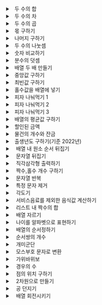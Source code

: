  <details>
  <summary>&nbsp;&nbsp;두 수의 합 </summary>
  <div>
https://github.com/nicesugi/Algorithms/blob/e1cada479f004eafaa66e3f169d624e63cd80a6a/Programmers/Lv.%200/sum_of_two_numbers.py#L1-L10
  </div>
</details>

<details>
  <summary>&nbsp;&nbsp;두 수의 차 </summary>
  <div>
https://github.com/nicesugi/Algorithms/blob/e1cada479f004eafaa66e3f169d624e63cd80a6a/Programmers/Lv.%200/minus_of_two_numbers.py#L1-L10
  </div>
</details>

<details>
  <summary>&nbsp;&nbsp;두 수의 곱 </summary>
  <div>
https://github.com/nicesugi/Algorithms/blob/e1cada479f004eafaa66e3f169d624e63cd80a6a/Programmers/Lv.%200/product_of_two_numbers.py#L1-L10
  </div>
</details>

<details>
  <summary>&nbsp;&nbsp;몫 구하기 </summary>
  <div>
https://github.com/nicesugi/Algorithms/blob/e1cada479f004eafaa66e3f169d624e63cd80a6a/Programmers/Lv.%200/find_a_share.py#L1-L10
  </div>
</details>

<details>
  <summary>&nbsp;&nbsp;나머지 구하기 </summary>
  <div>
    https://github.com/nicesugi/Algorithms/blob/e1cada479f004eafaa66e3f169d624e63cd80a6a/Programmers/Lv.%200/find_the_rest.py#L1-L10
  </div>
</details>

<details>
  <summary>&nbsp;&nbsp;두 수의 나눗셈 </summary>
  <div>
https://github.com/nicesugi/Algorithms/blob/e1cada479f004eafaa66e3f169d624e63cd80a6a/Programmers/Lv.%200/division_of_two_numbers.py#L1-L6
  </div>
</details>

<details>
  <summary>&nbsp;&nbsp;숫자 비교하기 </summary>
  <div>
https://github.com/nicesugi/Algorithms/blob/e1cada479f004eafaa66e3f169d624e63cd80a6a/Programmers/Lv.%200/compare_numbers.py#L1-L22
  </div>
</details>

<details>
  <summary>&nbsp;&nbsp;분수의 덧셈 </summary>
  <div>
https://github.com/nicesugi/Algorithms/blob/e1cada479f004eafaa66e3f169d624e63cd80a6a/Programmers/Lv.%200/sum_of_fractions.py#L1-L12
  </div>
</details>

<details>
  <summary>&nbsp;&nbsp;배열 두 배 만들기 </summary>
  <div>
https://github.com/nicesugi/Algorithms/blob/e1cada479f004eafaa66e3f169d624e63cd80a6a/Programmers/Lv.%200/doubling_an_array.py#L1-L6
  </div>
</details>

<details>
  <summary>&nbsp;&nbsp;중앙값 구하기 </summary>
  <div>
    https://github.com/nicesugi/Algorithms/blob/e1cada479f004eafaa66e3f169d624e63cd80a6a/Programmers/Lv.%200/finding_the_median.py#L1-L22
  </div>
</details>

<details>
  <summary>&nbsp;&nbsp;최빈값 구하기 </summary>
  <div>
    https://github.com/nicesugi/Algorithms/blob/e1cada479f004eafaa66e3f169d624e63cd80a6a/Programmers/Lv.%200/finding_the_most_frequent_value_and_count.py#L1-L14
  </div>
</details>

<details>
  <summary>&nbsp;&nbsp;홀수값을 배열에 넣기 </summary>
  <div>
    https://github.com/nicesugi/Algorithms/blob/e1cada479f004eafaa66e3f169d624e63cd80a6a/Programmers/Lv.%200/finding_odd_numbers.py#L1-L18
  </div>
</details>

<details>
  <summary>&nbsp;&nbsp;피자 나눠먹기 1 </summary>
  <div>
https://github.com/nicesugi/Algorithms/blob/ad87fe41f2b8a4c1fb3f48d5c3aa6e3c9a7e85ef/Programmers/Lv.%200/share_a_pizza_one.py#L1-L8
  </div>
</details>

<details>
  <summary>&nbsp;&nbsp;피자 나눠먹기 2 </summary>
  <div>
https://github.com/nicesugi/Algorithms/blob/ad87fe41f2b8a4c1fb3f48d5c3aa6e3c9a7e85ef/Programmers/Lv.%200/share_a_pizza_two.py#L1-L6
  </div>
</details>

<details>
  <summary>&nbsp;&nbsp;피자 나눠먹기 3 </summary>
  <div>
https://github.com/nicesugi/Algorithms/blob/ad87fe41f2b8a4c1fb3f48d5c3aa6e3c9a7e85ef/Programmers/Lv.%200/share_a_pizza_three.py#L1-L6
  </div>
</details>

<details>
  <summary>&nbsp;&nbsp;배열의 평균값 구하기 </summary>
  <div>
  https://github.com/nicesugi/Algorithms/blob/ad87fe41f2b8a4c1fb3f48d5c3aa6e3c9a7e85ef/Programmers/Lv.%200/average_of_array.py#L1-L4
  </div>
</details>

<details>
  <summary>&nbsp;&nbsp;할인된 금액 </summary>
  <div>
   https://github.com/nicesugi/Algorithms/blob/a79ae1e2f6e75a0106418b14341f02f7e0cee443/Programmers/Lv.%200/find_discount_amount.py#L1-L19
  </div>
</details>


<details>
  <summary>&nbsp;&nbsp;물건의 개수와 잔금 </summary>
  <div>
   https://github.com/nicesugi/Algorithms/blob/a79ae1e2f6e75a0106418b14341f02f7e0cee443/Programmers/Lv.%200/number_of_items_and_balance.py#L1-L4
  </div>
</details>

<details>
  <summary>&nbsp;&nbsp;출생년도 구하기(기준 2022년) </summary>
  <div>
   https://github.com/nicesugi/Algorithms/blob/6b8197300ee5776be27019247016207a264e4af5/Programmers/Lv.%200/age_output.py#L1-L5
  </div>
</details>

<details>
  <summary>&nbsp;&nbsp; 배열 내 원소 순서 뒤집기 </summary>
  <div>
   https://github.com/nicesugi/Algorithms/blob/b2736f4d513ac947e3b92cdfd05aecb9d5999132/Programmers/Lv.%200/reverse_%20array.py#L1-L3
  </div>
</details>

<details>
  <summary>&nbsp;&nbsp; 문자열 뒤집기 </summary>
  <div>
 https://github.com/nicesugi/Algorithms/blob/ccc91200e043e2712d5d2ebb777108993ec7147a/Programmers/Lv.%200/reversed_string.py#L1-L10
  </div>
</details>

<details>
  <summary>&nbsp;&nbsp; 직각삼각형 출력하기 </summary>
  <div>
https://github.com/nicesugi/Algorithms/blob/d7b7b87aeded6ba2e3220f99eedf8efe3dbb0ba6/Programmers/Lv.%200/print_right_triangle.py#L1-L4
  </div>
</details>

<details>
  <summary>&nbsp;&nbsp; 짝수,홀수 개수 구하기 </summary>
  <div>
https://github.com/nicesugi/Algorithms/blob/587d3e0033edf34ea95446b312fd1c019d930335/Programmers/Lv.%200/even_odd_number.py#L1-L29
   </div>
</details>

<details>
  <summary>&nbsp;&nbsp; 문자열 반복 </summary>
  <div>
https://github.com/nicesugi/Algorithms/blob/023254b4c7989acf9522aebeba3132150dd7705c/Programmers/Lv.%200/text_repeatedly.py#L1-L6
   </div>
</details>

<details>
  <summary>&nbsp;&nbsp; 특정 문자 제거 </summary>
  <div>
 https://github.com/nicesugi/Algorithms/blob/255804efa40db63ad6916706df4f348bb81f51f7/Programmers/Lv.%200/remove_specific_characters.py#L1-L12
  </div>
</details>

<details>
  <summary>&nbsp;&nbsp; 각도기 </summary>
  <div>
 https://github.com/nicesugi/Algorithms/blob/255804efa40db63ad6916706df4f348bb81f51f7/Programmers/Lv.%200/angle_classification.py#L1-L11
  </div>
</details>

<details>
  <summary>&nbsp;&nbsp; 서비스음료를 제외한 음식값 계산하기 </summary>
  <div>
 https://github.com/nicesugi/Algorithms/blob/255804efa40db63ad6916706df4f348bb81f51f7/Programmers/Lv.%200/total_price.py#L1-L6
  </div>
</details>

<details>
  <summary>&nbsp;&nbsp; 리스트 내 짝수의 합</summary>
  <div>
 https://github.com/nicesugi/Algorithms/blob/255804efa40db63ad6916706df4f348bb81f51f7/Programmers/Lv.%200/sum_of_even_numbers.py#L1-L7
  </div>
</details>

<details>
  <summary>&nbsp;&nbsp; 배열 자르기 </summary>
  <div>
 https://github.com/nicesugi/Algorithms/blob/255804efa40db63ad6916706df4f348bb81f51f7/Programmers/Lv.%200/cut_array.py#L1-L4
  </div>
</details>

<details>
  <summary>&nbsp;&nbsp; 나이를 알파벳으로 표현하기 </summary>
  <div>
 https://github.com/nicesugi/Algorithms/blob/255804efa40db63ad6916706df4f348bb81f51f7/Programmers/Lv.%200/int_return_alphabet.py#L1-L8
  </div>
</details>

<details>
  <summary>&nbsp;&nbsp; 배열의 순서정하기 </summary>
  <div>
 https://github.com/nicesugi/Algorithms/blob/255804efa40db63ad6916706df4f348bb81f51f7/Programmers/Lv.%200/setting_the_order_of_array.py#L1-L12
  </div>
</details>

<details>
  <summary>&nbsp;&nbsp; 순서쌍의 개수 </summary>
  <div>
 https://github.com/nicesugi/Algorithms/blob/255804efa40db63ad6916706df4f348bb81f51f7/Programmers/Lv.%200/number_of_ordered_pairs.py#L1-L12
  </div>
</details>

<details>
  <summary>&nbsp;&nbsp; 개미군단 </summary>
  <div>
https://github.com/nicesugi/Algorithms/blob/03421352349b03ce5b3c6930423252b6cbf4229c/Programmers/Lv.%200/ant_colony.py#L1-L9
  </div>
</details>

<details>
  <summary>&nbsp;&nbsp; 모스부호 문자로 변환 </summary>
  <div>
https://github.com/nicesugi/Algorithms/blob/0a29ab829f441fdf436ca45a4a06264209f96173/Programmers/Lv.%200/morse_code_decrypt.py#L1-L46
  </div>
</details>

<details>
  <summary>&nbsp;&nbsp; 가위바위보 </summary>
  <div>
https://github.com/nicesugi/Algorithms/blob/d564bf7d9db2c718f4106e8948eb8324a6afbf22/Programmers/Lv.%200/rock_paper_scissors.py#L1-L12
   </div>
</details>

<details>
  <summary>&nbsp;&nbsp; 경우의 수 </summary>
  <div>
https://github.com/nicesugi/Algorithms/blob/bc9cd82ff98c6595fbb962f2b03d0aeae67bb45a/Programmers/Lv.%200/number_of_cases.py#L1-L12
   </div>
</details>

<details>
  <summary>&nbsp;&nbsp; 점의 위치 구하기 </summary>
  <div>
  https://github.com/nicesugi/Algorithms/blob/83bf734a4f53acab716ba8162520ac0f1c7668e5/Programmers/Lv.%200/find_the_location_of_a_point.py#L1-L34
  </div>
</details>

<details>
  <summary>&nbsp;&nbsp; 2차원으로 만들기 </summary>
  <div>
  https://github.com/nicesugi/Algorithms/blob/83bf734a4f53acab716ba8162520ac0f1c7668e5/Programmers/Lv.%200/two_dimensional.py#L1-L11
  </div>
</details>

<details>
  <summary>&nbsp;&nbsp; 공 던지기 </summary>
  <div>
  https://github.com/nicesugi/Algorithms/blob/83bf734a4f53acab716ba8162520ac0f1c7668e5/Programmers/Lv.%200/toss_the_ball.py#L1-L10
  </div>
</details>

<details>
  <summary>&nbsp;&nbsp; 배열 회전시키기 </summary>
  <div>
  https://github.com/nicesugi/Algorithms/blob/86d8b938cb8542275b21724dbcb12e458f6e6689/Programmers/Lv.%200/rotate_the_array.py#L1-L14
  </div>
</details>
